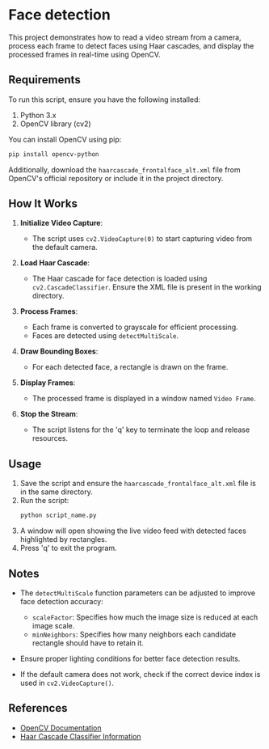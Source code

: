 # Face detection

This project demonstrates how to read a video stream from a camera, process each frame to detect faces using Haar cascades, and display the processed frames in real-time using OpenCV.

## Requirements

To run this script, ensure you have the following installed:

1. Python 3.x
2. OpenCV library (cv2)

You can install OpenCV using pip:
```bash
pip install opencv-python
```

Additionally, download the `haarcascade_frontalface_alt.xml` file from OpenCV's official repository or include it in the project directory.

## How It Works

1. **Initialize Video Capture**:
   - The script uses `cv2.VideoCapture(0)` to start capturing video from the default camera.

2. **Load Haar Cascade**:
   - The Haar cascade for face detection is loaded using `cv2.CascadeClassifier`. Ensure the XML file is present in the working directory.

3. **Process Frames**:
   - Each frame is converted to grayscale for efficient processing.
   - Faces are detected using `detectMultiScale`.

4. **Draw Bounding Boxes**:
   - For each detected face, a rectangle is drawn on the frame.

5. **Display Frames**:
   - The processed frame is displayed in a window named `Video Frame`.

6. **Stop the Stream**:
   - The script listens for the 'q' key to terminate the loop and release resources.

## Usage

1. Save the script and ensure the `haarcascade_frontalface_alt.xml` file is in the same directory.
2. Run the script:
   ```bash
   python script_name.py
   ```
3. A window will open showing the live video feed with detected faces highlighted by rectangles.
4. Press 'q' to exit the program.

## Notes

- The `detectMultiScale` function parameters can be adjusted to improve face detection accuracy:
  - `scaleFactor`: Specifies how much the image size is reduced at each image scale.
  - `minNeighbors`: Specifies how many neighbors each candidate rectangle should have to retain it.

- Ensure proper lighting conditions for better face detection results.

- If the default camera does not work, check if the correct device index is used in `cv2.VideoCapture()`.

## References

- [OpenCV Documentation](https://docs.opencv.org/)
- [Haar Cascade Classifier Information](https://docs.opencv.org/3.4/db/d28/tutorial_cascade_classifier.html)

